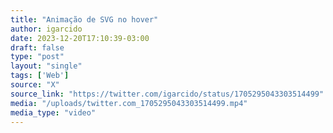```yaml
---
title: "Animação de SVG no hover"
author: igarcido
date: 2023-12-20T17:10:39-03:00
draft: false
type: "post"
layout: "single"
tags: ['Web']
source: "X"
source_link: "https://twitter.com/igarcido/status/1705295043303514499"
media: "/uploads/twitter.com_1705295043303514499.mp4"
media_type: "video"
---
```


